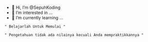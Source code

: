 - 👋 Hi, I’m @SepuhKoding
- 👀 I’m interested in ...
- 🌱 I’m currently learning ...


<!---
NyobaBelajar/NyobaBelajar is a ✨ special ✨ repository because its `README.md` (this file) appears on your GitHub profile.
You can click the Preview link to take a look at your changes.
--->

`` " Belajarlah Untuk Memulai " ``

`` " Pengetahuan tidak ada nilainya kecuali Anda mempraktikkannya " ``
